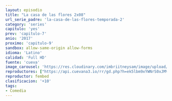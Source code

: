 ```yaml
---
layout: episodio
title: "La casa de las flores 2x08"
url_serie_padre: 'la-casa-de-las-flores-temporada-2'
category: 'series'
capitulo: 'yes'
prev: 'capitulo-7'
anio: '2017'
proximo: 'capitulo-9'
sandbox: allow-same-origin allow-forms
idioma: 'Latino'
calidad: 'Full HD'
fuente: 'cueva'
image_carousel: 'https://res.cloudinary.com/imbriitneysam/image/upload/v1546638640/casa-papel-1-poster-min.jpg'
reproductores: ["https://api.cuevana3.io/rr/gd.php?h=ek5lbm9xYWNrS0xJMVp5b21KREk0dFBLbjVkaHhkRGdrOG1jbnBpUnhhS1Z0WVoxb1phTzN0R1ZxNTJWdk16Q25kU0NvWXJEa2FteXhwNWtpdHZhNGN5U3FadVkyUT09"]
reproductor: fembed
clasificacion: '+10'
tags:
- Comedia
---
```












